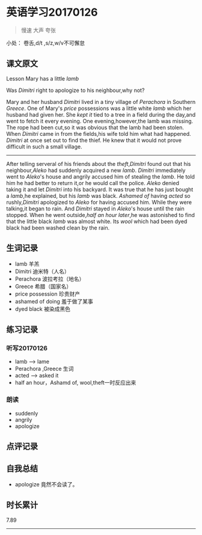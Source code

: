 # 英语学习20170126

> 慢速 大声 夸张

小处： 卷舌,d/t ,s/z,w/v不可懈怠

## 课文原文

Lesson  Mary has a little _lamb_

Was _Dimitri_ right to apologize to his neighbour,why not?

Mary and her husband _Dimitri_ lived in a tiny village of _Perachora_ in Southern _Greece_.
One of Mary's _price_ possessions was a little white _lamb_ which her husband had given her.
She _kept it_ tied to a tree in a field during the day,and went to fetch it every evening.
One evening,however,the lamb was missing.
The rope had been cut,so it was obvious that the lamb had been stolen.
When _Dimitri_ came in from the fields,his wife told him what had happened.
_Dimitri_ at once set out to find the thief.
He knew that it would not prove difficult in such a small village.

---
After telling serveral of his friends about the _theft_,_Dimitri_ found out that his neighbour,_Aleko_ had suddenly acquired a new _lamb_.
_Dimitri_ immediately went to _Aleko_'s house and angrily accused him of stealing the _lamb_.
He told him he had better to return it,or he would call the police.
_Aleko_ denied taking it and let _Dimitri_ into his backyard.
It was true that he has just bought a _lamb_,he explained, but his _lamb_ was black.
_Ashamed of_ having _acted_ so rushly,_Dimitri_ apologized to _Aleko_ for having accused him.
While they were talking,it began to rain.
And _Dimitri_ stayed in _Aleko_'s house until the rain stopped.
When he went outside,_half an hour later_,he was astonished to find that the little black _lamb_ was almost white.
Its _wool_ which had been dyed black had been washed clean by the rain.

## 生词记录
* lamb 羊羔
* Dimitri 迪米特（人名）
* Perachora 波拉考拉（地名）
* Greece 希腊（国家名）
* price possession 珍贵财产
* ashamed of doing 羞于做了某事
* dyed black 被染成黑色  

## 练习记录

### 听写20170126
* lamb --> lame
* Perachora ,Greece 生词
* acted --> asked it
* half an hour，Ashamd of, wool,theft一时反应出来 

### 朗读
* suddenly
* angrily
* apologize

## 点评记录


## 自我总结
* apologize 竟然不会读了。

## 时长累计
7.89

---
